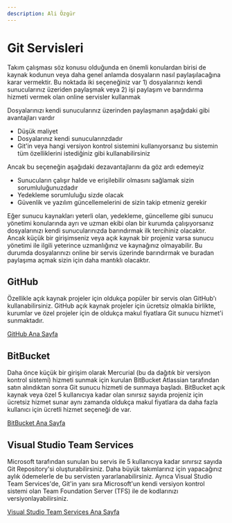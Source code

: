 ```yaml
---
description: Ali Özgür
---
```


# Git Servisleri

Takım çalışması söz konusu olduğunda en önemli konulardan birisi de kaynak kodunun veya daha genel anlamda dosyaların nasıl paylaşılacağına karar vermektir. Bu noktada iki seçeneğiniz var 1\) dosyalarınızı kendi sunucularınız üzeriden paylaşmak veya 2\) işi paylaşım ve barındırma hizmeti vermek olan online servisler kullanmak

Dosyalarınızı kendi sunucularınız üzerinden paylaşmanın aşağıdaki gibi avantajları vardır

* Düşük maliyet
* Dosyalarınız kendi sunucularınzdadır
* Git'in veya hangi versiyon kontrol sistemini kullanıyorsanız bu sistemin tüm özelliklerini istediğiniz gibi kullanabilirsiniz

Ancak bu seçeneğin aşağıdaki dezavantajlarını da göz ardı edemeyiz

* Sunucuların çalışır halde ve erişilebilir olmasını sağlamak sizin sorumluluğunuzdadır
* Yedekleme sorumluluğu sizde olacak
* Güvenlik ve yazılım güncellemelerini de sizin takip etmeniz gerekir

Eğer sunucu kaynakları yeterli olan, yedekleme, güncelleme gibi sunucu yönetimi konularında ayrı ve uzman ekibi olan bir kurumda çalışıyorsanız dosyalarınızı kendi sunucularınızda barındırmak ilk tercihiniz olacaktır. Ancak küçük bir girişimseniz veya açık kaynak bir projeniz varsa sunucu yönetimi ile ilgili yeterince uzmanlığınız ve kaynağınız olmayabilir. Bu durumda dosyalarınızı online bir servis üzerinde barındırmak ve buradan paylaşıma açmak sizin için daha mantıklı olacaktır.

## GitHub

Özellikle açık kaynak projeler için oldukça popüler bir servis olan GitHub'ı kullanabilirsiniz. GitHub açık kaynak projeler için ücretsiz olmakla birlikte, kurumlar ve özel projeler için de oldukça makul fiyatlara Git sunucu hizmet'i sunmaktadır.

[GitHub Ana Sayfa](https://github.com/)

## BitBucket

Daha önce küçük bir girişim olarak Mercurial \(bu da dağıtık bir versiyon kontrol sistemi\) hizmeti sunmak için kurulan BitBucket Atlassian tarafından satın alındıktan sonra Git sunucu hizmeti de sunmaya başladı. BitBucket açık kaynak veya özel 5 kullanıcıya kadar olan sınırsız sayıda projeniz için ücretsiz hizmet sunar aynı zamanda oldukça makul fiyatlara da daha fazla kullanıcı için ücretli hizmet seçeneği de var.

[BitBucket Ana Sayfa](https://bitbucket.org/)

## Visual Studio Team Services

Microsoft tarafından sunulan bu servis ile 5 kullanıcıya kadar sınırsız sayıda Git Repository'si oluşturabilirsiniz. Daha büyük takımlarınız için yapacağınız aylık ödemelerle de bu servisten yararlanabilirsiniz. Ayrıca Visual Studio Team Services'de, Git'in yanı sıra Microsoft'un kendi versiyon kontrol sistemi olan Team Foundation Server \(TFS\) ile de kodlarınızı versiyonlayabilirsiniz.

[Visual Studio Team Services Ana Sayfa](https://www.visualstudio.com/team-services/)

